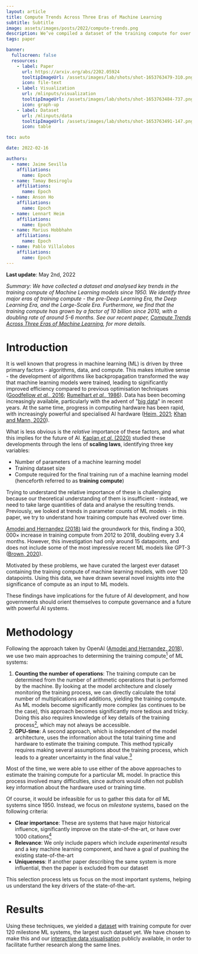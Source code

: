```yaml
---
layout: article
title: Compute Trends Across Three Eras of Machine Learning
subtitle: Subtitle
image: assets/images/posts/2022/compute-trends.png
description: We’ve compiled a dataset of the training compute for over 120 Machine Learning models, highlighting novel trends and insights into the development of AI since 1952, and what to expect going forward. 
tags: paper

banner:
  fullscreen: false
  resources:
    - label: Paper
      url: https://arxiv.org/abs/2202.05924
      tooltipImageUrl: /assets/images/lab/shots/shot-1653763479-310.png
      icon: file-text
    - label: Visualization
      url: /mlinputs/visualization
      tooltipImageUrl: /assets/images/lab/shots/shot-1653763484-737.png
      icon: graph-up
    - label: Dataset
      url: /mlinputs/data
      tooltipImageUrl: /assets/images/lab/shots/shot-1653763491-147.png
      icon: table

toc: auto

date: 2022-02-16

authors:
  - name: Jaime Sevilla
    affiliations:
      name: Epoch
  - name: Tamay Besiroglu
    affiliations:
      name: Epoch
  - name: Anson Ho
    affiliations:
      name: Epoch
  - name: Lennart Heim
    affiliations:
      name: Epoch
  - name: Marius Hobbhahn
    affiliations:
      name: Epoch
  - name: Pablo Villalobos
    affiliations:
      name: Epoch
---
```


<head>
  <!-- Jesus -->

  <link rel="stylesheet" href="/assets/bundles/trends/graph.css">
  <link rel="stylesheet" href="/assets/bundles/trends/plotter/multislider.css">
  <link rel="stylesheet" href="/assets/bundles/trends/plotter/libs/modal.css">
  <link rel="stylesheet" href="/assets/bundles/trends/plotter/mlp.css">

  <script src="/assets/bundles/trends/plotter/libs/d3-scale/d3-array@3"></script>
  <script src="/assets/bundles/trends/plotter/libs/d3-scale/d3-color@3"></script>
  <script src="/assets/bundles/trends/plotter/libs/d3-scale/d3-format@3"></script>
  <script src="/assets/bundles/trends/plotter/libs/d3-scale/d3-interpolate@3"></script>
  <script src="/assets/bundles/trends/plotter/libs/d3-scale/d3-time@3"></script>
  <script src="/assets/bundles/trends/plotter/libs/d3-scale/d3-time-format@4"></script>
  <script src="/assets/bundles/trends/plotter/libs/d3-scale/d3-scale@4"></script>

  <script src="/assets/bundles/trends/plotter/HEADER.js"></script>
  <script src="/assets/bundles/trends/plotter/utils.js"></script>
  <script src="/assets/bundles/trends/plotter/libs/canvas-txt.js"></script>
  <script src="/assets/bundles/trends/plotter/libs/modal.js"></script>
  <script src="/assets/bundles/trends/plotter/libs/interact.min.js"></script>
  <script src="/assets/bundles/trends/plotter/libs/event.js"></script>
  <script src="/assets/bundles/trends/plotter/canvas.js"></script>
  <script src="/assets/bundles/trends/plotter/objects.js"></script>
  <script src="/assets/bundles/trends/plotter/controls.js"></script>
  <script src="/assets/bundles/trends/plotter/plotter.js"></script>
  <script src="/assets/bundles/trends/plotter/multislider.js"></script>

  <script src="/assets/bundles/trends/stats.js"></script>
  <script src="/assets/bundles/trends/trends.js"></script>
  <script src="/assets/bundles/trends/presets.js"></script>
  <script src="/assets/bundles/trends/graph.js"></script>

  <script src="/assets/bundles/trends/database.js"></script>

  <style>
    @media (hover: hover){
      /* For non touch devices, I think */
      #trends-graph-wrapper:not(.active) {
        cursor: pointer;
      }
    }

    #trends-graph-wrapper:not(.active) * {
      pointer-events: none;
    }

    #trends-graph-wrapper.active {
      box-shadow: 0px 0px 7px 8px rgb(0 0 0 / 10%);
    }

    #trends-graph-wrapper {
      transition: box-shadow 0.3s ease;
      grid-column: page;
      padding: 7px 8px 0px 8px;
    }

    #trends-graph-wrapper:not(.active) .dateSliderContainer, #trends-graph-wrapper:not(.active) .over-button {
      visibility: hidden;
      opacity: 0;
    }

    #trends-graph-wrapper .dateSliderContainer, #trends-graph-wrapper .over-button {
      transition: visibility 0.3s ease, opacity 0.3s ease;
    }

    #trends-graph {
      width: 100%;
      height: 80vh;
    }

    .modal-container {
      max-width: 400px;
    }

    .mlp-tooltip-table {
      border: 0;
      margin-bottom: 0;
    }

    .mlp-tooltip-table td {
      padding: 2px;
    }

    .mlp-tooltip-table tr, .mlp-tooltip-table td {
      background-color: rgba(255, 255, 255, 0.95) !important;
      border: 0;
    }
  </style>
</head>

<!--
# Contents
{:.no_toc}

1. Will be replaced with the ToC, excluding the "Contents" header
{:toc}
-->

**Last update**: May 2nd, 2022

_Summary: We have collected a dataset and analysed key trends in the training compute of Machine Learning models since 1950. We identify three major eras of training compute - the pre-Deep Learning Era, the Deep Learning Era, and the Large-Scale Era. Furthermore, we find that the training compute has grown by a factor of 10 billion since 2010, with a doubling rate of around 5-6 months. See our recent paper, [Compute Trends Across Three Eras of Machine Learning](https://arxiv.org/abs/2202.05924), for more details._

# Introduction
It is well known that progress in machine learning (ML) is driven by three primary factors - algorithms, data, and compute. This makes intuitive sense - the development of algorithms like backpropagation transformed the way that machine learning models were trained, leading to significantly improved efficiency compared to previous optimisation techniques ([Goodfellow _et al._, 2016](https://www.deeplearningbook.org/contents/mlp.html#pf25); [Rumelhart _et al._, 1986](http://www.cs.toronto.edu/~hinton/absps/naturebp.pdf)). Data has been becoming increasingly available, particularly with the advent of "[big data](https://en.wikipedia.org/wiki/Big_data)" in recent years. At the same time, progress in computing hardware has been rapid, with increasingly powerful and specialised AI hardware ([Heim, 2021](https://forum.effectivealtruism.org/s/4yLbeJ33fYrwnfDev/p/YNB39RyJ7iAQKGJvq); [Khan and Mann, 2020](https://cset.georgetown.edu/wp-content/uploads/AI-Chips%E2%80%94What-They-Are-and-Why-They-Matter.pdf)). 

What is less obvious is the *relative* importance of these factors, and what this implies for the future of AI. [Kaplan _et al._ (2020)](https://arxiv.org/abs/2001.08361) studied these developments through the lens of **scaling laws**, identifying three key variables:
* Number of parameters of a machine learning model
* Training dataset size
* Compute required for the final training run of a machine learning model (henceforth referred to as **training compute**)

Trying to understand the relative importance of these is challenging because our theoretical understanding of them is insufficient - instead, we need to take large quantities of data and analyse the resulting trends. Previously, we looked at trends in parameter counts of ML models - in this paper, we try to understand how training compute has evolved over time.

[Amodei and Hernandez (2018)](https://openai.com/blog/ai-and-compute/) laid the groundwork for this, finding a $300,000\times$ increase in training compute from 2012 to 2018, doubling every 3.4 months. However, this investigation had only around $15$ datapoints, and does not include some of the most impressive recent ML models like GPT-3 ([Brown, 2020](https://arxiv.org/abs/2005.14165)). 

Motivated by these problems, we have curated the largest ever dataset containing the training compute of machine learning models, with over 120 datapoints. Using this data, we have drawn several novel insights into the significance of compute as an input to ML models. 

These findings have implications for the future of AI development, and how governments should orient themselves to compute governance and a future with powerful AI systems. 

# Methodology
Following the approach taken by OpenAI ([Amodei and Hernandez, 2018](https://openai.com/blog/ai-and-compute/)), we use two main approaches to determining the training compute[^1] of ML systems:
1. **Counting the number of operations**: The training compute can be determined from the number of arithmetic operations that is performed by the machine. By looking at the model architecture and closely monitoring the training process, we can directly calculate the total number of multiplications and additions, yielding the training compute. As ML models become significantly more complex (as continues to be the case), this approach becomes significantly more tedious and tricky. Doing this also requires knowledge of key details of the training process[^2], which may not always be accessible. 
2. **GPU-time**: A second approach, which is independent of the model architecture, uses the information about the total training time and hardware to estimate the training compute. This method typically requires making several assumptions about the training process, which leads to a greater uncertainty in the final value.[^3] 

Most of the time, we were able to use either of the above approaches to estimate the training compute for a particular ML model. In practice this process involved many difficulties, since authors would often not publish key information about the hardware used or training time. 

Of course, it would be infeasible for us to gather this data for *all* ML systems since 1950. Instead, we focus on *milestone* systems, based on the following criteria: 
* **Clear importance**: These are systems that have major historical influence, significantly improve on the state-of-the-art, or have over 1000 citations[^4]
* **Relevance**: We only include papers which include *experimental results* and a key machine learning component, and have a goal of pushing the existing state-of-the-art
* **Uniqueness**: If another paper describing the same system is more influential, then the paper is excluded from our dataset

This selection process lets us focus on the most important systems, helping us understand the key drivers of the state-of-the-art. 

# Results
Using these techniques, we yielded a [dataset](https://docs.google.com/spreadsheets/d/1AAIebjNsnJj_uKALHbXNfn3_YsT6sHXtCU0q7OIPuc4/edit#gid=0) with training compute for over 120 milestone ML systems, the largest such dataset yet. We have chosen to make this and our [interactive data visualisation](/mlinputs/visualization) publicly available, in order to facilitate further research along the same lines. 

<div id="trends-graph-wrapper">
  <div id="trends-graph">
  </div>
</div>

When analysing the gathered data, we draw two main conclusions. 
* Trends in training compute are slower than previously reported
* We identify three eras of training compute usage across machine learning

## Compute trends are slower than previously reported
In the previous investigation by [Amodei and Hernandez (2018)](https://openai.com/blog/ai-and-compute/), the authors found that the training compute used was growing extremely rapidly - doubling every 3.4 months. With approximately 10 times more data than the original study, we find a doubling time closer to 6 months. This is still extraordinarily fast! Since 2010, the amount of training compute for machine learning models has grown by a factor of 10 billion, significantly exceeding a naive extrapolation of Moore's Law. 

This suggests that many previous analyses based on OpenAI's paper were biased towards rapid developments, approximately by a factor of two. 

## Three eras of machine learning
One of the more speculative contributions of our paper is that we argue for the presence of three eras of machine learning. This is in contrast to prior work, which identifies two trends separated by the start of the Deep Learning revolution ([Amodei and Hernandez, 2018](https://openai.com/blog/ai-and-compute/)). Instead, we split the history of ML compute into three eras: 
1. The **Pre-Deep Learning Era**: Prior to Deep Learning, training compute approximately follows Moore's Law, with a doubling time of approximately every 20 months. 
2. The **Deep Learning Era**: This starts somewhere between 2010 and 2012[^5], and displays a doubling time of approximately 6 months
3. The **Large-Scale Era**: Arguably, a separate trend of of models breaks off the main trend between 2015 and 2016. These systems are characteristic in that they are run by large corporations, and use training compute 2-3 orders of magnitude larger than systems that follow the Deep Learning Era trend in the same year. Interestingly, the growth of compute in these Large-Scale models seems slower, with a doubling time of about 10 months. 

A key benefit of this framing is that it helps make sense of developments over the last two decades of ML research. Deep Learning marked a major paradigm shift in ML, with an increased focus on training larger models, using larger datasets, and using more compute. The bifurcation of the Deep Learning trend coincides with the shift in focus towards major projects at large corporations, such as DeepMind and OpenAI. 

However, there is a fair bit of ambiguity with this framing. For instance, how do we know exactly which models can be considered large-scale? How can we be sure that this "large-scale" trend isn't just due to noise? To test these questions, we used different statistical thresholds for what counts as "large-scale", and the resulting trend does not change very much, thus the findings are at least somewhat robust to different selection criteria. Of course, the exact threshold that we use is still debatable, and it is hard to be certain about the observed trends without more data. 

# Implications and further work
We expect that future work will build upon this research project. Using the aforementioned compute estimation techniques, more training compute data can be gathered, offering the potential for more conclusive analyses. We can also make the data gathering process easier, such as by:
* Developing tools for automatically measuring training compute usage (as well as inference compute)
* Publishing key details about the training process, such as the GPU model used

Taking these steps helps key actors obtain valuable information in the future. 

Naturally, we will also be looking at trends in dataset sizes, and comparing the relative importance of data and compute for increased performance. We can also look how factors like funding and talent influence the primary inputs of a ML system, like data and compute. 

Answering questions like these is crucial for understanding how the future of AI will look like. At Epoch, we're particularly concerned about ensuring that AI is developed in a beneficial way, with appropriate governance intervention to ensure safety. Better understanding the progress of compute capabilities can help us better navigate a future with powerful AI systems. 

_[Read the full paper now on the arXiv](https://arxiv.org/abs/2202.05924)._

---
[^1]: Specifically, we focus on the *final* training run of a ML system. This is primarily due to measurability - researchers generally do not mention the total compute or training time that does not directly contribute to the final machine learning model. We simply do not have sufficient information to determine the total compute through the entire experimentation process. 

[^2]: i.e. the total number of iterations during training.

[^3]: For instance, we often assumed that the GPU utilisation rate was 10%. We often also had to guess which GPU model was in use based on the year in which the paper was published, in the event that this information was not disclosed in the paper of interest and the authors were not able to provide an answer. 

[^4]: These criteria are ambiguous and can vary on a case-by-case basis. For instance, new papers (published within the last year or two) can be very influential without having had the time to gather many citations. In such cases we make relatively subjective decisions of the importance of these ML models. 

[^5]: We discuss this more in Appendix D of the [paper](https://arxiv.org/pdf/2202.05924.pdf). While AlexNet ([Krizhevsky _et al._, 2012](https://proceedings.neurips.cc/paper/2012/file/c399862d3b9d6b76c8436e924a68c45b-Paper.pdf)) is commonly associated with the start of Deep Learning, we argue that models before AlexNet have key features commonly associated with Deep Learning, and that 2010 is most consistent with evidence.

<script>
  buildTrendsGraph("#trends-graph", database);

  let graphWrapperNode = document.getElementById("trends-graph-wrapper");

  // :hover alternative for touch devices
  document.addEventListener('click', function(e) {
    e = e || window.event;
    var target = e.target || e.srcElement;

    if (graphWrapperNode.contains(target)) {
      graphWrapperNode.classList.add("active");
    } else {
      graphWrapperNode.classList.remove("active");
    }
  });

  // Escape from the graph on Escape
  document.body.addEventListener('keyup', function(e) {
    if (e.key == "Escape") {
      graphWrapperNode.classList.remove("active");
    }
  });
</script>
